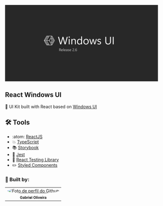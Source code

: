 <img src="./.github/assets/thumbnail.png">

## React Windows UI

:art: UI Kit built with React based on [Windows UI](https://www.figma.com/community/file/989931624019688277)

## :hammer_and_wrench: Tools

- :atom: [ReactJS](https://pt-br.reactjs.org/)
- :collision: [TypeScript](https://www.typescriptlang.org/)
- :books: [Storybook](https://storybook.js.org/)
- :pill: [Jest](https://jestjs.io/pt-BR/)
- :bookmark: [React Testing Library](https://testing-library.com/docs/react-testing-library/intro)
- :pencil2: [Styled Components](https://styled-components.com/)

### :construction_worker: Built by:

<table>
  <tr>
    <td align="center"><a href="https://github.com/gaoliveira21"><img style="border-radius: 50%;" src="https://github.com/gaoliveira21.png" width="100px" alt="Foto de perfil do Github"/><br /><sub><b>Gabriel Oliveira</b></sub></a><br /></td>
  </tr>
</table>

